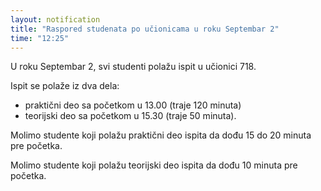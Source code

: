 ```yaml
---
layout: notification
title: "Raspored studenata po učionicama u roku Septembar 2"
time: "12:25"
---
```


U roku Septembar 2, svi studenti polažu ispit u učionici 718.

Ispit se polaže iz dva dela:
- praktični deo sa početkom u 13.00 (traje 120 minuta)
- teorijski deo sa početkom u 15.30 (traje 50 minuta).

Molimo studente koji polažu praktični deo ispita da dođu 15 do 20 minuta pre početka.

Molimo studente koji polažu teorijski deo ispita da dođu 10 minuta pre početka.

